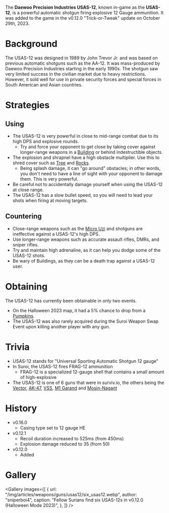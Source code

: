<Event />

The **Daewoo Precision Industries USAS-12**, known in-game as the **USAS-12**, is a powerful automatic shotgun firing explosive 12 Gauge ammunition. It was added to the game in the v0.12.0 "Trick-or-Tweak" update on October 29th, 2023.

# Background

The USAS-12 was designed in 1989 by John Trevor Jr. and was based on previous automatic shotguns such as the AA-12. It was mass-produced by Daewoo Precision Industries starting in the early 1990s. The shotgun saw very limited success in the civilian market due to heavy restrictions. However, it sold well for use in private security forces and special forces in South American and Asian countries.

# Strategies

## Using

- The USAS-12 is very powerful in close to mid-range combat due to its high DPS and explosive rounds.
  - Try and force your opponent to get close by taking cover against longer-range weapons in a [Building](/buildings) or behind indestructible objects.
- The explosion and shrapnel have a high obstacle multiplier. Use this to shred cover such as [Tree](/obstacles/tree) and [Rocks](/obstacles/rock).
  - Being splash damage, it can "go around" obstacles; in other words, you don't need to have a line of sight with your opponent to damage them. This is very powerful.
- Be careful not to accidentally damage yourself when using the USAS-12 at close range.
- The USAS-12 has a slow bullet speed, so you will need to lead your shots when firing at moving targets.

## Countering

- Close-range weapons such as the [Micro Uzi](/weapons/guns/micro_uzi) and shotguns are ineffective against a USAS-12's high DPS.
- Use longer-range weapons such as accurate assault rifles, DMRs, and sniper rifles.
- Try and maintain high adrenaline, as it can help you dodge some of the USAS-12 shots.
- Be wary of Buildings, as they can be a death trap against a USAS-12 user.

# Obtaining

The USAS-12 has currently been obtainable in only two events.

- On the Halloween 2023 map, it had a 5% chance to drop from a [Pumpkins](/obstacles/pumpkin).
- The USAS-12 was also rarely acquired during the Suroi Weapon Swap Event upon killing another player with any gun.

# Trivia

- USAS-12 stands for "Universal Sporting Automatic Shotgun 12 gauge"
- In Suroi, the USAS-12 fires FRAG-12 ammunition
  - FRAG-12 is a specialized 12-gauge shell that contains a small amount of high-explosive
- The USAS-12 is one of 6 guns that were in surviv.io, the others being the [Vector](/weapons/guns/vector), [AK-47](/weapons/guns/ak47), [VSS](/weapons/guns/vss), [M1 Garand](/weapons/guns/m1_garand) and [Mosin-Nagant](/weapons/guns/mosin)

# History

- v0.16.0
  - Casing type set to 12 gauge HE
- v0.12.1
  - Recoil duration increased to 525ms (from 450ms)
  - Explosion damage reduced to 35 (from 50)
- v0.12.0
  - Added

# Gallery

<Gallery
  images={[
    {
      url: "/img/articles/weapons/guns/usas12/six_usas12.webp",
      author: "sniperboi4",
      caption:
        "Fellow Surians find six USAS-12s in v0.12.0 (Halloween Mode 2023)",
    },
  ]}
/>
